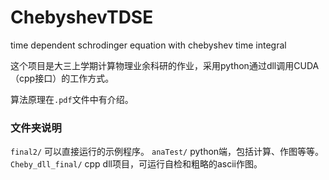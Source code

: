 # ChebyshevTDSE

time dependent schrodinger equation with chebyshev time integral

这个项目是大三上学期计算物理业余科研的作业，采用python通过dll调用CUDA（cpp接口）的工作方式。

算法原理在`.pdf`文件中有介绍。

### 文件夹说明

`final2/` 可以直接运行的示例程序。
`anaTest/` python端，包括计算、作图等等。
`Cheby_dll_final/` cpp dll项目，可运行自检和粗略的ascii作图。
